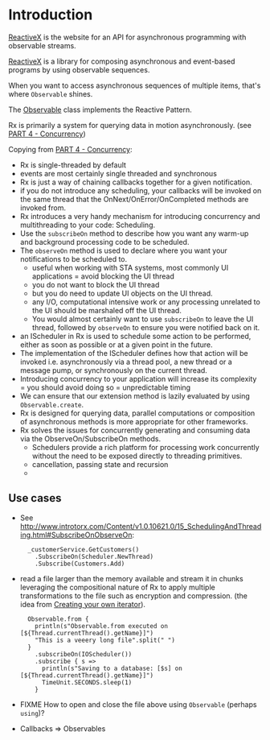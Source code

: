 # Introduction

[ReactiveX](http://reactivex.io/) is the website for an API for asynchronous programming with observable streams.

[ReactiveX](http://reactivex.io/) is a library for composing asynchronous and event-based programs by using observable sequences.

When you want to access asynchronous sequences of multiple items, that's where `Observable` shines.

The [Observable](http://reactivex.io/RxJava/javadoc/rx/Observable.html) class implements the Reactive Pattern.

Rx is primarily a system for querying data in motion asynchronously. (see [PART 4 - Concurrency](http://www.introtorx.com/Content/v1.0.10621.0/15_SchedulingAndThreading.html))

Copying from [PART 4 - Concurrency](http://www.introtorx.com/Content/v1.0.10621.0/15_SchedulingAndThreading.html#RxIsSingleThreadedByDefault):

* Rx is single-threaded by default
* events are most certainly single threaded and synchronous
* Rx is just a way of chaining callbacks together for a given notification.
* if you do not introduce any scheduling, your callbacks will be invoked on the same thread that the OnNext/OnError/OnCompleted methods are invoked from.
* Rx introduces a very handy mechanism for introducing concurrency and multithreading to your code: Scheduling.
* Use the `subscribeOn` method to describe how you want any warm-up and background processing code to be scheduled.
* The `observeOn` method is used to declare where you want your notifications to be scheduled to.
	* useful when working with STA systems, most commonly UI applications = avoid blocking the UI thread
	* you do not want to block the UI thread
	* but you do need to update UI objects on the UI thread.
	* any I/O, computational intensive work or any processing unrelated to the UI should be marshaled off the UI thread.
	* You would almost certainly want to use `subscribeOn` to leave the UI thread, followed by `observeOn` to ensure you were notified back on it.
* an IScheduler in Rx is used to schedule some action to be performed, either as soon as possible or at a given point in the future.
* The implementation of the IScheduler defines how that action will be invoked i.e. asynchronously via a thread pool, a new thread or a message pump, or synchronously on the current thread.
* Introducing concurrency to your application will increase its complexity = you should avoid doing so = unpredictable timing
* We can ensure that our extension method is lazily evaluated by using `Observable.create`.
* Rx is designed for querying data, parallel computations or composition of asynchronous methods is more appropriate for other frameworks.
* Rx solves the issues for concurrently generating and consuming data via the ObserveOn/SubscribeOn methods.
	* Schedulers provide a rich platform for processing work concurrently without the need to be exposed directly to threading primitives.
	* cancellation, passing state and recursion
	* 

## Use cases

* See http://www.introtorx.com/Content/v1.0.10621.0/15_SchedulingAndThreading.html#SubscribeOnObserveOn:

		_customerService.GetCustomers()
		  .SubscribeOn(Scheduler.NewThread)
		  .Subscribe(Customers.Add)

* read a file larger than the memory available and stream it in chunks leveraging the compositional nature of Rx to apply multiple transformations to the file such as encryption and compression. (the idea from [Creating your own iterator](http://www.introtorx.com/Content/v1.0.10621.0/15_SchedulingAndThreading.html#CreatingYourOwnIterator)).

		Observable.from {
		  println(s"Observable.from executed on [${Thread.currentThread().getName}]")
		  "This is a veeery long file".split(" ")
		}
		  .subscribeOn(IOScheduler())
		  .subscribe { s =>
		    println(s"Saving to a database: [$s] on [${Thread.currentThread().getName}]")
		    TimeUnit.SECONDS.sleep(1)
		  }

* FIXME How to open and close the file above using `Observable` (perhaps `using`)?
* Callbacks => Observables